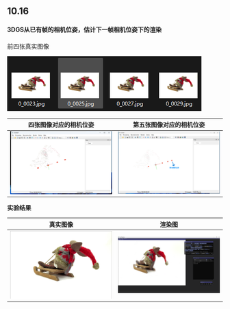 ## 10.16

#### 3DGS从已有帧的相机位姿，估计下一帧相机位姿下的渲染

前四张真实图像

![image-20241016152558783](assets/image-20241016152558783.png)

| 四张图像对应的相机位姿                                       | 第五张图像对应的相机位姿                                     |
| ------------------------------------------------------------ | ------------------------------------------------------------ |
| <img src="assets/image-20241012153642611.png" alt="image-20241012153642611" style="zoom:200%;" /> | <img src="assets/image-20241016151216045-1729063466692-1729064056273.PNG" alt="image-20241016151216045-1729063466692" style="zoom:200%;" /> |

**实验结果**

| 真实图像               | 渲染图                                                       |
| ---------------------- | ------------------------------------------------------------ |
| ![](assets/0_0031.jpg) | ![image-20241016154819834](assets/image-20241016154819834.png) |

